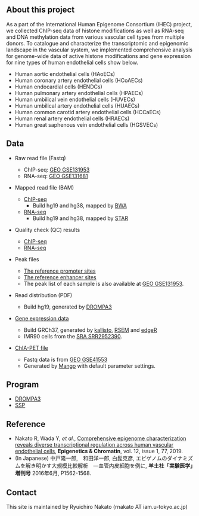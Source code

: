 
## About this project

As a part of the International Human Epigenome Consortium (IHEC) project, 
we collected ChIP-seq data of histone modifications as well as RNA-seq and DNA methylation data from various vascular cell types from multiple donors. To catalogue and characterize the transcriptomic and epigenomic landscape in the vascular system, we implemented comprehensive analysis for genome-wide data of active histone modifications and gene expression for nine types of human endothelial cells show below.

- Human aortic endothelial cells (HAoECs)
- Human coronary artery endothelial cells (HCoAECs)
- Human endocardial cells (HENDCs)
- Human pulmonary artery endothelial cells (HPAECs)
- Human umbilical vein endothelial cells (HUVECs)
- Human umbilical artery endothelial cells (HUAECs)
- Human common carotid artery endothelial cells (HCCaECs)
- Human renal artery endothelial cells (HRAECs)
- Human great saphenous vein endothelial cells (HGSVECs)

## Data
- Raw read file (Fastq)
   - ChIP-seq: [GEO GSE131953](https://www.ncbi.nlm.nih.gov/geo/query/acc.cgi?acc=GSE131953)
   - RNA-seq: [GEO GSE131681](https://www.ncbi.nlm.nih.gov/geo/query/acc.cgi?acc=GSE131681)

- Mapped read file (BAM)
   - [ChIP-seq](https://drive.google.com/open?id=1uz_tX9eue_PLR5AjElYwf46Zv9xxxpsB)
       - Build hg19 and hg38, mapped by [BWA](http://bio-bwa.sourceforge.net/)
   - [RNA-seq](https://drive.google.com/open?id=1XmdM3HQS0-Bto6a-tEdnueoTVXPOeayd)
       - Build hg19 and hg38, mapped by [STAR](https://github.com/alexdobin/STAR)

- Quality check (QC) results
   - [ChIP-seq](https://drive.google.com/open?id=16ialQRmdq-gN6z0_0uyLHNIusK4q0zD-)
   - [RNA-seq](https://drive.google.com/open?id=19ILbnLD1g-GAvXlZBdXGlxyWTe1pNbF4)

- Peak files
   - [The reference promoter sites](https://www.ncbi.nlm.nih.gov/geo/download/?acc=GSE131953&format=file&file=GSE131953%5FEC%5Fref%5Fpromoter%2Ebed%2Egz)
   - [The reference enhancer sites](https://www.ncbi.nlm.nih.gov/geo/download/?acc=GSE131953&format=file&file=GSE131953%5FEC%5Fref%5Fenhancer%2Ebed%2Egz)
   - The peak list of each sample is also available at [GEO GSE131953](https://www.ncbi.nlm.nih.gov/geo/query/acc.cgi?acc=GSE131953).

- Read distribution (PDF)
   - Build hg19, generated by [DROMPA3](https://github.com/rnakato/DROMPA3)

- [Gene expression data](https://drive.google.com/open?id=1GuG_SGwYbGTbDs7gNjtwZuNW1CRxT6mu)
   - Build GRCh37, generated by [kallisto](https://pachterlab.github.io/kallisto/), [RSEM](https://github.com/deweylab/RSEM) and [edgeR](https://www.bioconductor.org/packages/release/bioc/html/edgeR.html)
   - IMR90 cells from the [SRA SRR2952390](https://www.ncbi.nlm.nih.gov/sra/?term=SRR2952390).

- [ChIA-PET file](https://drive.google.com/open?id=1-7d68UHHt8BFUBLJ-nPk3HPIfoSFIAmF)
    - Fastq data is from [GEO GSE41553](https://www.ncbi.nlm.nih.gov/geo/query/acc.cgi?acc=GSE41553)
    - Generated by [Mango](https://github.com/dphansti/mango) with default parameter settings.

## Program
- [DROMPA3](https://github.com/rnakato/DROMPA3)
- [SSP](https://github.com/rnakato/SSP)

## Reference
- Nakato R, Wada Y, *et al.*, [Comprehensive epigenome characterization reveals diverse transcriptional regulation across human vascular endothelial cells](https://epigeneticsandchromatin.biomedcentral.com/articles/10.1186/s13072-019-0319-0), **Epigenetics & Chromatin**, vol. 12, issue 1, 77, 2019.
- (In Japanese) 中戸隆一郎,　和田洋一郎, 白髭克彦, エピゲノムのダイナミズムを解き明かす大規模比較解析　―血管内皮細胞を例に, **羊土社「実験医学」増刊号** 2016年6月, P1562-1568.

## Contact

This site is maintained by Ryuichiro Nakato (rnakato AT iam.u-tokyo.ac.jp)
